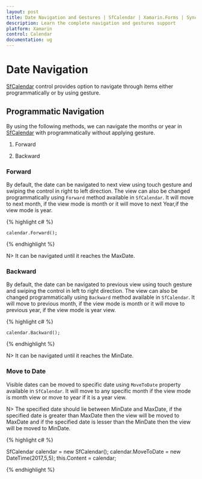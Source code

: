 ```yaml
---
layout: post
title: Date Navigation and Gestures | SfCalendar | Xamarin.Forms | Syncfusion
description: Learn the complete navigation and gestures support
platform: Xamarin
control: Calendar
documentation: ug
---
```


# Date Navigation

[SfCalendar](https://help.syncfusion.com/cr/xamarin/Syncfusion.SfCalendar.XForms~Syncfusion.SfCalendar.XForms.SfCalendar.html) control provides option to navigate through items either programmatically or by using gesture.

## Programmatic Navigation 

By using the following methods, we can navigate the months or year in [SfCalendar](https://help.syncfusion.com/cr/xamarin/Syncfusion.SfCalendar.XForms~Syncfusion.SfCalendar.XForms.SfCalendar.html) with programmatically without applying gesture.

1. Forward

2. Backward

### Forward

By default, the date can be navigated to next view using touch gesture and swiping the control in right to left direction. The view can also be changed programmatically using `Forward` method available in `SfCalendar`. It will move to next month, if the view mode is month or it will move to next Year,if the view mode is year.

{% highlight c# %}

	calendar.Forward();

{% endhighlight %}

N> It can be navigated until it reaches the MaxDate.

### Backward

By default, the date can be navigated to previous view using touch gesture and swiping the control in left to right direction. The view can also be changed programmatically using `Backward` method available in `SfCalendar`. It will move to previous month, if the view mode is month or it will move to previous year, if the view mode is year view.

{% highlight c# %}

	calendar.Backward();

{% endhighlight %}

N> It can be navigated until it reaches the MinDate.

### Move to Date 

Visible dates can be moved to specific date using `MoveToDate` property available in `SfCalendar`. It will move to any specific month if the view mode is month view or move to year if it is a year view.

N>  The specified date should lie between MinDate and MaxDate, if the specified date is greater than MaxDate then the view will be moved to MaxDate and if the specified date is lesser than the MinDate then the view will be moved to MinDate.


{% highlight c# %}

SfCalendar calendar = new SfCalendar();
calendar.MoveToDate = new DateTime(2017,5,5);
this.Content = calendar;
	
{% endhighlight %}
